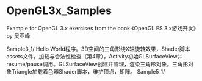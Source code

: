 # OpenGL3x_Samples
Example for OpenGL 3.x exercises from the book 《OpenGL ES 3.x游戏开发》 by 吴亚峰

Sample3_1/ Hello World程序。3D空间的三角形绕X轴旋转效果，Shader脚本assets文件，加载与合法性检查（第4章），Activity初始GLSurfaceView并resume/pause调用。GLSurfaceView创建并管理，渲染三角形对象。三角形对象Triangle加载着色器Shader脚本，维护顶点，矩阵。
Sample5_1/
